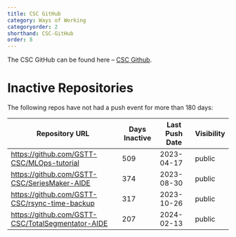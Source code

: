```yaml
---
title: CSC GitHub
category: Ways of Working
categoryorder: 2
shorthand: CSC-GitHub
order: 8
---
```


The CSC GitHub can be found here – <a href="https://github.com/GSTT-CSC/">CSC Github</a>.

# Inactive Repositories

The following repos have not had a push event for more than 180 days:

| Repository URL | Days Inactive | Last Push Date | Visibility |
| --- | --- | --- | --- |
| https://github.com/GSTT-CSC/MLOps-tutorial | 509 | 2023-04-17 | public |
| https://github.com/GSTT-CSC/SeriesMaker-AIDE | 374 | 2023-08-30 | public |
| https://github.com/GSTT-CSC/rsync-time-backup | 317 | 2023-10-26 | public |
| https://github.com/GSTT-CSC/TotalSegmentator-AIDE | 207 | 2024-02-13 | public |
